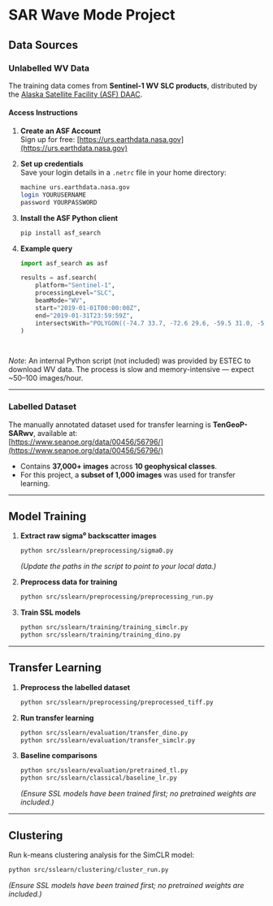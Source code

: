   # SAR Wave Mode Project

  ## Data Sources

  ### Unlabelled WV Data
  The training data comes from **Sentinel-1 WV SLC products**, distributed by the [Alaska Satellite Facility (ASF) DAAC](https://asf.alaska.edu/).

  #### Access Instructions
  1. **Create an ASF Account**  
     Sign up for free: [https://urs.earthdata.nasa.gov](https://urs.earthdata.nasa.gov)

  2. **Set up credentials**  
     Save your login details in a `.netrc` file in your home directory:

     ```bash
     machine urs.earthdata.nasa.gov
     login YOURUSERNAME
     password YOURPASSWORD
     ```

  3. **Install the ASF Python client**
     ```bash
     pip install asf_search
     ```

  4. **Example query**
     ```python
     import asf_search as asf

     results = asf.search(
         platform="Sentinel-1",
         processingLevel="SLC",
         beamMode="WV",
         start="2019-01-01T00:00:00Z",
         end="2019-01-31T23:59:59Z",
         intersectsWith="POLYGON((-74.7 33.7, -72.6 29.6, -59.5 31.0, -57.4 42.2, -65.9 42.7, -74.7 33.7))"
     )

    
     ```

  *Note*: An internal Python script (not included) was provided by ESTEC to download WV data. The process is slow and memory-intensive — expect ~50–100 images/hour.

  ---

  ### Labelled Dataset
  The manually annotated dataset used for transfer learning is **TenGeoP-SARwv**, available at:  
   [https://www.seanoe.org/data/00456/56796/](https://www.seanoe.org/data/00456/56796/)  

  - Contains **37,000+ images** across **10 geophysical classes**.  
  - For this project, a **subset of 1,000 images** was used for transfer learning.

  ---

  ## Model Training

  1. **Extract raw sigma⁰ backscatter images**
     ```bash
     python src/sslearn/preprocessing/sigma0.py
     ```
     *(Update the paths in the script to point to your local data.)*

  2. **Preprocess data for training**
     ```bash
     python src/sslearn/preprocessing/preprocessing_run.py
     ```

  3. **Train SSL models**
     ```bash
     python src/sslearn/training/training_simclr.py
     python src/sslearn/training/training_dino.py
     ```

  ---

  ##  Transfer Learning

  1. **Preprocess the labelled dataset**
     ```bash
     python src/sslearn/preprocessing/preprocessed_tiff.py
     ```

  2. **Run transfer learning**
     ```bash
     python src/sslearn/evaluation/transfer_dino.py
     python src/sslearn/evaluation/transfer_simclr.py
     ```

  3. **Baseline comparisons**
     ```bash
     python src/sslearn/evaluation/pretrained_tl.py
     python src/sslearn/classical/baseline_lr.py
     ```
     *(Ensure SSL models have been trained first; no pretrained weights are included.)*

  ---

  ## Clustering

  Run k-means clustering analysis for the SimCLR model:
  ```bash
  python src/sslearn/clustering/cluster_run.py
  ```
  *(Ensure SSL models have been trained first; no pretrained weights are included.)*





